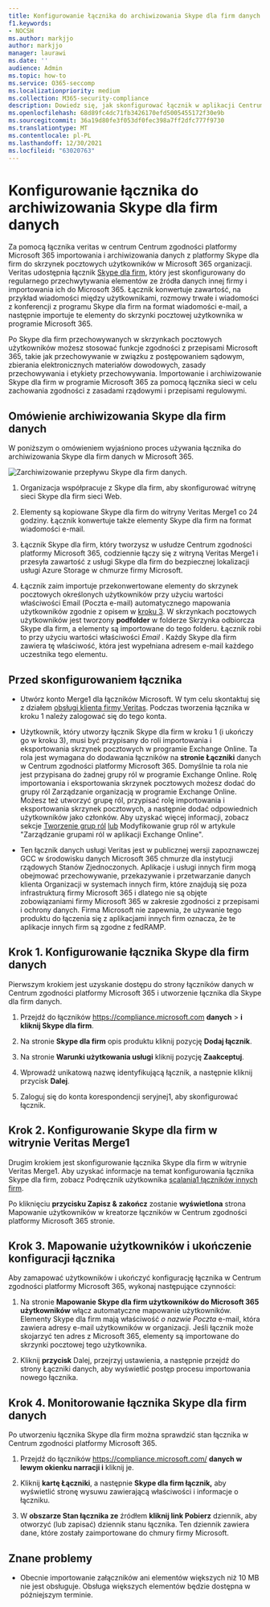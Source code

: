 ```yaml
---
title: Konfigurowanie łącznika do archiwizowania Skype dla firm danych w Microsoft 365
f1.keywords:
- NOCSH
ms.author: markjjo
author: markjjo
manager: laurawi
ms.date: ''
audience: Admin
ms.topic: how-to
ms.service: O365-seccomp
ms.localizationpriority: medium
ms.collection: M365-security-compliance
description: Dowiedz się, jak skonfigurować łącznik w aplikacji Centrum zgodności platformy Microsoft 365 w celu importowania i archiwizowania danych z Skype dla firm do Microsoft 365.
ms.openlocfilehash: 68d89fc4dc71fb3426170efd5005455172f30e9b
ms.sourcegitcommit: 36a19d80fe3f053df0fec398a7ff2dfc777f9730
ms.translationtype: MT
ms.contentlocale: pl-PL
ms.lasthandoff: 12/30/2021
ms.locfileid: "63020763"
---
```

# <a name="set-up-a-connector-to-archive-skype-for-business-data"></a>Konfigurowanie łącznika do archiwizowania Skype dla firm danych

Za pomocą łącznika veritas w centrum Centrum zgodności platformy Microsoft 365 importowania i archiwizowania danych z platformy Skype dla firm do skrzynek pocztowych użytkowników w Microsoft 365 organizacji. Veritas udostępnia łącznik [Skype dla firm](https://www.veritas.com/en/au/insights/merge1/skype-for-business), który jest skonfigurowany do regularnego przechwytywania elementów ze źródła danych innej firmy i importowania ich do Microsoft 365. Łącznik konwertuje zawartość, na przykład wiadomości między użytkownikami, rozmowy trwałe i wiadomości z konferencji z programu Skype dla firm na format wiadomości e-mail, a następnie importuje te elementy do skrzynki pocztowej użytkownika w programie Microsoft 365.

Po Skype dla firm przechowywanych w skrzynkach pocztowych użytkowników możesz stosować funkcje zgodności z przepisami Microsoft 365, takie jak przechowywanie w związku z postępowaniem sądowym, zbierania elektronicznych materiałów dowodowych, zasady przechowywania i etykiety przechowywania. Importowanie i archiwizowanie Skype dla firm w programie Microsoft 365 za pomocą łącznika sieci w celu zachowania zgodności z zasadami rządowymi i przepisami regulowymi.

## <a name="overview-of-archiving-skype-for-business-data"></a>Omówienie archiwizowania Skype dla firm danych

W poniższym o omówieniem wyjaśniono proces używania łącznika do archiwizowania Skype dla firm danych w Microsoft 365.

![Zarchiwizowanie przepływu Skype dla firm danych.](../media/SkypeforBusinessConnectorWorkflow.png)

1. Organizacja współpracuje z Skype dla firm, aby skonfigurować witrynę sieci Skype dla firm sieci Web.

2. Elementy są kopiowane Skype dla firm do witryny Veritas Merge1 co 24 godziny. Łącznik konwertuje także elementy Skype dla firm na format wiadomości e-mail.

3. Łącznik Skype dla firm, który tworzysz w usłudze Centrum zgodności platformy Microsoft 365, codziennie łączy się z witryną Veritas Merge1 i przesyła zawartość z usługi Skype dla firm do bezpiecznej lokalizacji usługi Azure Storage w chmurze firmy Microsoft.

4. Łącznik zaim importuje przekonwertowane elementy do skrzynek pocztowych określonych użytkowników przy użyciu wartości właściwości  Email (Poczta e-mail) automatycznego mapowania użytkowników zgodnie z opisem w [kroku 3](#step-3-map-users-and-complete-the-connector-setup). W skrzynkach pocztowych użytkowników jest tworzony **podfolder** w folderze Skrzynka odbiorcza Skype dla firm, a elementy są importowane do tego folderu. Łącznik robi to przy użyciu wartości właściwości *Email* . Każdy Skype dla firm zawiera tę właściwość, która jest wypełniana adresem e-mail każdego uczestnika tego elementu.

## <a name="before-you-set-up-a-connector"></a>Przed skonfigurowaniem łącznika

- Utwórz konto Merge1 dla łączników Microsoft. W tym celu skontaktuj się z działem [obsługi klienta firmy Veritas](https://www.veritas.com/form/requestacall/ms-connectors-contact.html). Podczas tworzenia łącznika w kroku 1 należy zalogować się do tego konta.

- Użytkownik, który utworzy łącznik Skype dla firm w kroku 1 (i ukończy go w kroku 3), musi być przypisany do roli importowania i eksportowania skrzynek pocztowych w programie Exchange Online. Ta rola jest wymagana do dodawania łączników na **stronie Łączniki** danych w Centrum zgodności platformy Microsoft 365. Domyślnie ta rola nie jest przypisana do żadnej grupy ról w programie Exchange Online. Rolę importowania i eksportowania skrzynek pocztowych możesz dodać do grupy ról Zarządzanie organizacją w programie Exchange Online. Możesz też utworzyć grupę ról, przypisać rolę importowania i eksportowania skrzynek pocztowych, a następnie dodać odpowiednich użytkowników jako członków. Aby uzyskać więcej informacji, zobacz sekcje [Tworzenie grup ról](/Exchange/permissions-exo/role-groups#create-role-groups) [lub](/Exchange/permissions-exo/role-groups#modify-role-groups) Modyfikowanie grup ról w artykule "Zarządzanie grupami ról w aplikacji Exchange Online".

- Ten łącznik danych usługi Veritas jest w publicznej wersji zapoznawczej GCC w środowisku danych Microsoft 365 chmurze dla instytucji rządowych Stanów Zjednoczonych. Aplikacje i usługi innych firm mogą obejmować przechowywanie, przekazywanie i przetwarzanie danych klienta Organizacji w systemach innych firm, które znajdują się poza infrastrukturą firmy Microsoft 365 i dlatego nie są objęte zobowiązaniami firmy Microsoft 365 w zakresie zgodności z przepisami i ochrony danych. Firma Microsoft nie zapewnia, że używanie tego produktu do łączenia się z aplikacjami innych firm oznacza, że te aplikacje innych firm są zgodne z fedRAMP.

## <a name="step-1-set-up-the-skype-for-business-connector"></a>Krok 1. Konfigurowanie łącznika Skype dla firm danych

Pierwszym krokiem jest uzyskanie dostępu do strony  łączników danych w Centrum zgodności platformy Microsoft 365 i utworzenie łącznika dla Skype dla firm danych.

1. Przejdź do łączników <https://compliance.microsoft.com> **danych** >  **i kliknij Skype dla firm**.

2. Na stronie **Skype dla firm** opis produktu kliknij pozycję **Dodaj łącznik**.

3. Na stronie **Warunki użytkowania usługi** kliknij pozycję **Zaakceptuj**.

4. Wprowadź unikatową nazwę identyfikującą łącznik, a następnie kliknij przycisk **Dalej**.

5. Zaloguj się do konta korespondencji seryjnej1, aby skonfigurować łącznik.

## <a name="step-2-configure-the-skype-for-business-on-the-veritas-merge1-site"></a>Krok 2. Konfigurowanie Skype dla firm w witrynie Veritas Merge1

Drugim krokiem jest skonfigurowanie łącznika Skype dla firm w witrynie Veritas Merge1. Aby uzyskać informacje na temat konfigurowania łącznika Skype dla firm, zobacz Podręcznik użytkownika [scalania1 łączników innych firm](https://docs.ms.merge1.globanetportal.com/Merge1%20Third-Party%20Connectors%20Skype%20for%20Business%20%20User%20Guide.pdf).

Po kliknięciu **przycisku Zapisz & zakończ** zostanie **wyświetlona** strona Mapowanie użytkowników w kreatorze łączników w Centrum zgodności platformy Microsoft 365 stronie.

## <a name="step-3-map-users-and-complete-the-connector-setup"></a>Krok 3. Mapowanie użytkowników i ukończenie konfiguracji łącznika

Aby zamapować użytkowników i ukończyć konfigurację łącznika w Centrum zgodności platformy Microsoft 365, wykonaj następujące czynności:

1. Na stronie **Mapowanie Skype dla firm użytkowników do Microsoft 365 użytkowników** włącz automatyczne mapowanie użytkowników. Elementy Skype dla firm mają właściwość *o nazwie Poczta* e-mail, która zawiera adresy e-mail użytkowników w organizacji. Jeśli łącznik może skojarzyć ten adres z Microsoft 365, elementy są importowane do skrzynki pocztowej tego użytkownika.

2. Kliknij **przycisk** Dalej, przejrzyj ustawienia, a następnie przejdź do strony  Łączniki danych, aby wyświetlić postęp procesu importowania nowego łącznika.

## <a name="step-4-monitor-the-skype-for-business-connector"></a>Krok 4. Monitorowanie łącznika Skype dla firm danych

Po utworzeniu łącznika Skype dla firm można sprawdzić stan łącznika w Centrum zgodności platformy Microsoft 365.

1. Przejdź do łączników <https://compliance.microsoft.com/> **danych w lewym okienku narracji i** kliknij je.

2. Kliknij **kartę Łączniki**, a następnie **Skype dla firm łącznik,** aby wyświetlić stronę wysuwu zawierającą właściwości i informacje o łączniku.

3. W **obszarze Stan łącznika ze** źródłem **kliknij link Pobierz** dziennik, aby otworzyć (lub zapisać) dziennik stanu łącznika. Ten dziennik zawiera dane, które zostały zaimportowane do chmury firmy Microsoft.

## <a name="known-issues"></a>Znane problemy

- Obecnie importowanie załączników ani elementów większych niż 10 MB nie jest obsługuje. Obsługa większych elementów będzie dostępna w późniejszym terminie.
